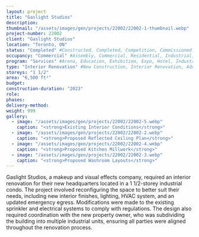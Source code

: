 ```yaml
---
layout: project 
title: "Gaslight Studios"
description: 
thumbnail: "/assets/images/gen/projects/22002/22002-1-thumbnail.webp"
project-number: 22002
client: "Gaslight Studios"
location: "Toronto, ON"
status: "Completed" #Constructed, Completed, Competition, Commissioned Study, Design Development, Under Construction, Demolished, Study
occupancy: "Commercial" #Assembly, Commercial, Residential, Industrial, Institutional  
program: "Services" #Arena, Education, Exhibition, Expo, Hotel, Industrial, Industry, Infrastructure, Landscape, Leisure, Library, Masterplan, Mixed Use, Museum/Gallery, Office, Parking, Publicspace, Religion, Research, Residential, Restaurant/Bar, Retail, Scenography, Services, Theatre
type: "Interior Renovation" #New Construction, Interior Renovation, Addition, Adaptive Reuse
storeys: "1 1/2"
area: "6,500 ft²"
budget: 
construction-duration: "2023"
role: 
phases: 
delivery-method: 
weight: 999
gallery:
  - image: "/assets/images/gen/projects/22002/22002-5.webp"
    caption: "<strong>Existing Interior Conditions</strong>"
  - image: "/assets/images/gen/projects/22002/22002-2.webp"
    caption: "<strong>Proposed Reflected Ceiling Plan</strong>"
  - image: "/assets/images/gen/projects/22002/22002-4.webp"
    caption: "<strong>Proposed Kitchen Millwork</strong>"
  - image: "/assets/images/gen/projects/22002/22002-3.webp"
    caption: "<strong>Proposed Washroom Layouts</strong>"
---
```

Gaslight Studios, a makeup and visual effects company, required an interior renovation for their new headquarters located in a 1 1/2-storey industrial condo. The project involved reconfiguring the space to better suit their needs, including new interior finishes, lighting, HVAC system, and an updated emergency egress. Modifications were made to the existing sprinkler and electrical systems to comply with regulations. The design also required coordination with the new property owner, who was subdividing the building into multiple industrial units, ensuring all parties were aligned throughout the renovation process.

